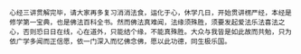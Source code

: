 	心经三讲贯解完毕，请大家再多复习消消法食，运化于心，休学几日，开始贯讲楞严经，本经是修学第一宝典，也是佛法百科全书。然而佛法真难闻，法缘须殊胜，须要发起爱法乐法喜法之心，否则恐日日在线，心在道外，只能结个缘，不能真殊胜。大众与我皆是如此故而共勉，只为依广学多闻而正信愿，依一门深入而忆佛念佛，愿以此功德，同生极乐国。
